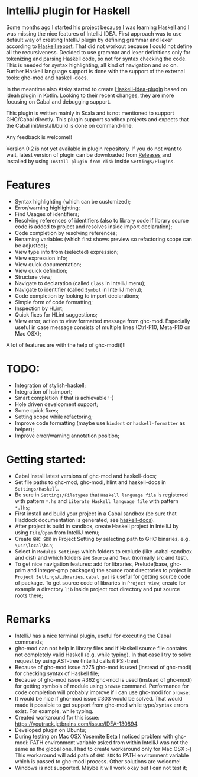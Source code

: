 # IntelliJ plugin for Haskell

Some months ago I started his project because I was learning Haskell and I was missing the nice features of IntelliJ IDEA. First approach
 was to use default way of creating IntelliJ plugin by defining grammar and lexer according to
  [Haskell report](http://www.haskell.org/onlinereport/haskell2010/haskellch10.html). That did not workout because I could not define all 
  the recursiveness. 
  Decided to use grammar and lexer definitions only for tokenizing and parsing Haskell code, so not for syntax checking the code. This is needed for syntax highlighting, all kind of navigation and so on.
  Further Haskell language support is done with the support of the external tools: ghc-mod and haskell-docs.

In the meantime also Atsky started to create [Haskell-idea-plugin](https://github.com/Atsky/haskell-idea-plugin) based on ideah plugin in Kotlin. 
 Looking to their recent changes, they are more focusing on Cabal and debugging support.
 
This plugin is written mainly in Scala and is not mentioned to support GHC/Cabal directly. This plugin support sandbox projects
and expects that the Cabal init/install/build is done on command-line.

Any feedback is welcome!!

Version 0.2 is not yet available in plugin repository. If you do not want to wait, latest version of plugin can be downloaded from [Releases](https://github.com/rikvdkleij/intellij-haskell/releases) and installed by using `Install plugin from disk` inside `Settings/Plugins`.

# Features
- Syntax highlighting (which can be customized);
- Error/warning highlighting;
- Find Usages of identifiers;
- Resolving references of identifiers (also to library code if library source code is added to project and resolves inside import declaration);
- Code completion by resolving references;
- Renaming variables (which first shows preview so refactoring scope can be adjusted);
- View type info from (selected) expression;
- View expression info;
- View quick documentation;
- View quick definition;
- Structure view;
- Navigate to declaration (called `Class` in IntelliJ menu);
- Navigate to identifier (called `Symbol` in IntelliJ menu);
- Code completion by looking to import declarations;
- Simple form of code formatting;
- Inspection by HLint;
- Quick fixes for HLint suggestions;
- View error, action to view formatted message from ghc-mod. Especially useful in case message consists of multiple lines (Ctrl-F10, Meta-F10 on Mac OSX);

A lot of features are with the help of ghc-mod(i)!!

# TODO:
- Integration of stylish-haskell; 
- Integration of hsimport;
- Smart completion if that is achievable :-)
- Hole driven development support;
- Some quick fixes;
- Setting scope while refactoring;
- Improve code formatting (maybe use `hindent` or `haskell-formatter` as helper);
- Improve error/warning annotation position;

# Getting started: 
- Cabal install latest versions of ghc-mod and haskell-docs;
- Set file paths to ghc-mod, ghc-modi, hlint and haskell-docs in `Settings/Haskell`.
- Be sure in `Settings/Filetypes` that `Haskell language file` is registered with pattern `*.hs` and `Literate Haskell language file` with pattern `*.lhs`; 
- First install and build your project in a Cabal sandbox (be sure that Haddock documentation is generated, see [haskell-docs](https://github.com/chrisdone/haskell-docs)). 
- After project is build in sandbox, create Haskell project in IntelliJ by using `File`/`Open` from IntelliJ menu;
- Create `GHC SDK` in Project Setting by selecting path to GHC binaries, e.g. `\usr\local\bin`;
- Select in `Modules Settings` which folders to exclude (like .cabal-sandbox and dist) and which folders are `Source` and `Test` (normally src and test).
- To get nice navigation features: add for libraries, Prelude(base, ghc-prim and integer-gmp packages) the source root directories to project in `Project Settings`/`Libraries`. `cabal get` is useful for getting source code of package.
    To get source code of libraries in `Project view`, create for example a directory `lib` inside project root directory and put source roots there;

# Remarks
- IntelliJ has a nice terminal plugin, useful for executing the Cabal commands;
- ghc-mod can not help in library files and if Haskell source file contains not completely valid Haskell (e.g. while typing). In that case I try to solve request by using AST-tree (IntelliJ calls it PSI-tree). 
- Because of ghc-mod issue #275 ghc-mod is used (instead of ghc-modi) for checking syntax of Haskell file;
- Because of ghc-mod issue #362 ghc-mod is used (instead of ghc-modi) for getting symbols of module using `browse` command. Performance for code completion will probably improve if I can use ghc-modi for `browse`;
- It would be nice if ghc-mod issue #303 would be solved. That would made it possible to get support from ghc-mod while type/syntax errors exist. For example, while typing.
- Created workaround for this issue: https://youtrack.jetbrains.com/issue/IDEA-130894.
- Developed plugin on Ubuntu;
- During testing on Mac OSX Yosemite Beta I noticed problem with ghc-modi: PATH environment variable asked from within IntelliJ was not the same as the global one. I had to create workaround only for Mac OSX :-( 
    This workaround will add path of `GHC SDK` to PATH environment variable which is passed to ghc-modi process. Other solutions are welcome!
- Windows is not supported. Maybe it will work okay but I can not test it;
